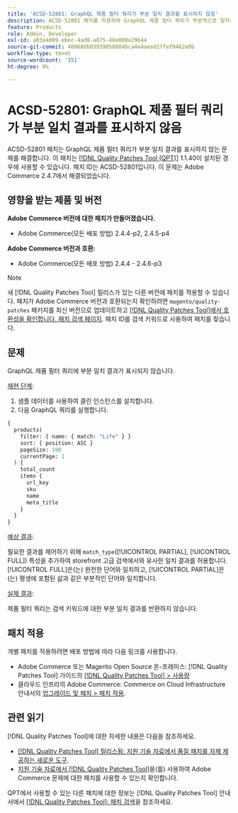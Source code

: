 ```yaml
---
title: 'ACSD-52801: GraphQL 제품 필터 쿼리가 부분 일치 결과를 표시하지 않음'
description: ACSD-52801 패치를 적용하여 GraphQL 제품 필터 쿼리가 부분적으로 일치하는 결과를 표시하지 않는 Adobe Commerce 문제를 해결합니다.
feature: Products
role: Admin, Developer
exl-id: a03a4d09-ebec-4ad0-a875-48e000a29b44
source-git-commit: 40968db03939058884bca4e4aeed2ffef0462e0b
workflow-type: tm+mt
source-wordcount: '351'
ht-degree: 0%

---
```


# ACSD-52801: GraphQL 제품 필터 쿼리가 부분 일치 결과를 표시하지 않음

ACSD-52801 패치는 GraphQL 제품 필터 쿼리가 부분 일치 결과를 표시하지 않는 문제를 해결합니다. 이 패치는 [[!DNL Quality Patches Tool (QPT)]](/help/announcements/adobe-commerce-announcements/magento-quality-patches-released-new-tool-to-self-serve-quality-patches.md) 1.1.40이 설치된 경우에 사용할 수 있습니다. 패치 ID는 ACSD-52801입니다. 이 문제는 Adobe Commerce 2.4.7에서 해결되었습니다.

## 영향을 받는 제품 및 버전

**Adobe Commerce 버전에 대한 패치가 만들어졌습니다.**

* Adobe Commerce(모든 배포 방법) 2.4.4-p2, 2.4.5-p4

**Adobe Commerce 버전과 호환:**

* Adobe Commerce(모든 배포 방법) 2.4.4 - 2.4.6-p3

>[!NOTE]
>
>새 [!DNL Quality Patches Tool] 릴리스가 있는 다른 버전에 패치를 적용할 수 있습니다. 패치가 Adobe Commerce 버전과 호환되는지 확인하려면 `magento/quality-patches` 패키지를 최신 버전으로 업데이트하고 [[!DNL Quality Patches Tool]에서 호환성을 확인합니다. 패치 검색 페이지](https://experienceleague.adobe.com/tools/commerce-quality-patches/index.html). 패치 ID를 검색 키워드로 사용하여 패치를 찾습니다.

## 문제

GraphQL 제품 필터 쿼리에 부분 일치 결과가 표시되지 않습니다.

<u>재현 단계</u>:

1. 샘플 데이터를 사용하여 클린 인스턴스를 설치합니다.
1. 다음 GraphQL 쿼리를 실행합니다.

```GraphQL
{
  products(
    filter: { name: { match: "Life" } }
    sort: { position: ASC }
    pageSize: 100
    currentPage: 1
  ) {
    total_count
    items {
      url_key
      sku
      name
      meta_title
    }
  }
}
```

<u>예상 결과</u>:

필요한 결과를 제어하기 위해 `match_type`([!UICONTROL PARTIAL], [!UICONTROL FULL]) 특성을 추가하여 storefront 고급 검색에서와 유사한 일치 결과를 허용합니다. [!UICONTROL FULL]은(는) 완전한 단어와 일치하고, [!UICONTROL PARTIAL]은(는) 평생에 포함된 삶과 같은 부분적인 단어와 일치합니다.

<u>실제 결과</u>:

제품 필터 쿼리는 검색 키워드에 대한 부분 일치 결과를 반환하지 않습니다.

## 패치 적용

개별 패치를 적용하려면 배포 방법에 따라 다음 링크를 사용합니다.

* Adobe Commerce 또는 Magento Open Source 온-프레미스: [!DNL Quality Patches Tool] 가이드의 [[!DNL Quality Patches Tool] > 사용량](https://experienceleague.adobe.com/docs/commerce-operations/tools/quality-patches-tool/usage.html)
* 클라우드 인프라의 Adobe Commerce: Commerce on Cloud Infrastructure 안내서의 [업그레이드 및 패치 > 패치 적용](https://experienceleague.adobe.com/docs/commerce-cloud-service/user-guide/develop/upgrade/apply-patches.html).

## 관련 읽기

[!DNL Quality Patches Tool]에 대한 자세한 내용은 다음을 참조하세요.

* [[!DNL Quality Patches Tool] 릴리스됨: 지원 기술 자료에서 품질 패치를 자체 제공하는 새로운 도구](/help/announcements/adobe-commerce-announcements/magento-quality-patches-released-new-tool-to-self-serve-quality-patches.md).
* [지원 기술 자료에서  [!DNL Quality Patches Tool]](/help/support-tools/patches-available-in-qpt-tool/check-patch-for-magento-issue-with-magento-quality-patches.md)을(를) 사용하여 Adobe Commerce 문제에 대한 패치를 사용할 수 있는지 확인합니다.

QPT에서 사용할 수 있는 다른 패치에 대한 정보는 [!DNL Quality Patches Tool] 안내서에서 [[!DNL Quality Patches Tool]: 패치 검색](https://experienceleague.adobe.com/tools/commerce-quality-patches/index.html)을 참조하세요.
